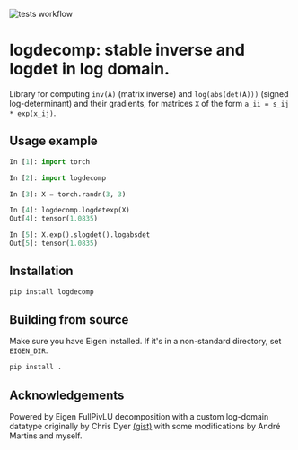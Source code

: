 ![tests workflow](https://github.com/ltl-uva/logdecomp/actions/workflows/build_wheels.yml/badge.svg)

# logdecomp: stable inverse and logdet in log domain.

Library for computing `inv(A)` (matrix inverse) and `log(abs(det(A)))` (signed log-determinant)
and their gradients, for matrices `X` of the form `a_ii = s_ij * exp(x_ij)`.

## Usage example

```python
In [1]: import torch

In [2]: import logdecomp

In [3]: X = torch.randn(3, 3)

In [4]: logdecomp.logdetexp(X)
Out[4]: tensor(1.0835)

In [5]: X.exp().slogdet().logabsdet
Out[5]: tensor(1.0835)
```

## Installation

```bash
pip install logdecomp
```


## Building from source

Make sure you have Eigen installed. If it's in a non-standard directory, set
`EIGEN_DIR`.

```bash
pip install .
```

## Acknowledgements

Powered by Eigen FullPivLU decomposition with a custom log-domain datatype
originally by Chris Dyer [(gist)](https://gist.github.com/redpony/2400470)
with some modifications by André Martins and myself.


